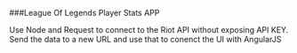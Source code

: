 ###League Of Legends Player Stats APP

Use Node and Request to connect to the Riot API without exposing API KEY.
Send the data to a new URL and use that to conenct the UI with AngularJS
